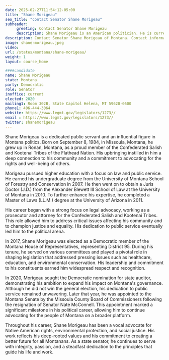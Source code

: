 ```yaml
---
date: 2025-02-27T11:54:12-05:00
title: "Shane Morigeau"
seo_title: "contact Senator Shane Morigeau"
subheader:
     greeting: Contact Senator Shane Morigeau
     description: Shane Morigeau is an American politician. He is currently serving as a member of the Montana State Senate, representing District 50. He assumed office on January 6, 2025. His current term ends on January 4, 2027.
description: Contact Senator Shane Morigeau of Montana. Contact information for Shane Morigeau includes email address, phone number, and mailing address.
image: shane-morigeau.jpeg
video:
url: /states/montana/shane-morigeau/
weight: 1
layout: course_home

####candidate
name: Shane Morigeau
state: Montana
party: Democratic
role: Senator
inoffice: current
elected: 2020
mailing1: Room 302B, State Capitol Helena, MT 59620-0500
phone1: 406-444-3064
website: https://www.legmt.gov/legislators/1273//
email : https://www.legmt.gov/legislators/1273//
twitter: shanemorigeau
---
```

Shane Morigeau is a dedicated public servant and an influential figure in Montana politics. Born on September 8, 1984, in Missoula, Montana, he grew up in Ronan, Montana, as a proud member of the Confederated Salish and Kootenai Tribes of the Flathead Nation. His upbringing instilled in him a deep connection to his community and a commitment to advocating for the rights and well-being of others.

Morigeau pursued higher education with a focus on law and public service. He earned his undergraduate degree from the University of Montana School of Forestry and Conservation in 2007. He then went on to obtain a Juris Doctor (J.D.) from the Alexander Blewett III School of Law at the University of Montana in 2010. To further enhance his expertise, he completed a Master of Laws (LL.M.) degree at the University of Arizona in 2011.

His career began with a strong focus on legal advocacy, working as a prosecutor and attorney for the Confederated Salish and Kootenai Tribes. This role allowed him to address critical issues affecting his community and to champion justice and equality. His dedication to public service eventually led him to the political arena.

In 2017, Shane Morigeau was elected as a Democratic member of the Montana House of Representatives, representing District 95. During his tenure, he served on various committees and played a pivotal role in shaping legislation that addressed pressing issues such as healthcare, education, and environmental conservation. His leadership and commitment to his constituents earned him widespread respect and recognition.

In 2020, Morigeau sought the Democratic nomination for state auditor, demonstrating his ambition to expand his impact on Montana's governance. Although he did not win the general election, his dedication to public service remained unwavering. Later that year, he was appointed to the Montana Senate by the Missoula County Board of Commissioners following the resignation of Senator Nate McConnell. This appointment marked a significant milestone in his political career, allowing him to continue advocating for the people of Montana on a broader platform.

Throughout his career, Shane Morigeau has been a vocal advocate for Native American rights, environmental protection, and social justice. His work reflects his deep-rooted values and his commitment to creating a better future for all Montanans. As a state senator, he continues to serve with integrity, passion, and a steadfast dedication to the principles that guide his life and work.
